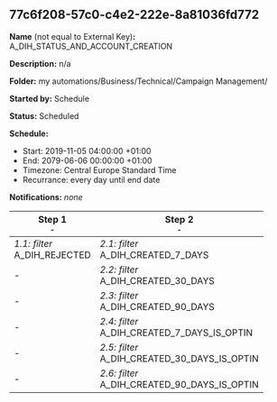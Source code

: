 ## 77c6f208-57c0-c4e2-222e-8a81036fd772

**Name** (not equal to External Key)**:** A_DIH_STATUS_AND_ACCOUNT_CREATION

**Description:** n/a

**Folder:** my automations/Business/Technical/Campaign Management/

**Started by:** Schedule

**Status:** Scheduled

**Schedule:**

* Start: 2019-11-05 04:00:00 +01:00
* End: 2079-06-06 00:00:00 +01:00
* Timezone: Central Europe Standard Time
* Recurrance: every day until end date

**Notifications:** _none_


| Step 1<br>_<small>-</small>_ | Step 2<br>_<small>-</small>_ |
| --- | --- |
| _1.1: filter_<br>A_DIH_REJECTED | _2.1: filter_<br>A_DIH_CREATED_7_DAYS |
| - | _2.2: filter_<br>A_DIH_CREATED_30_DAYS |
| - | _2.3: filter_<br>A_DIH_CREATED_90_DAYS |
| - | _2.4: filter_<br>A_DIH_CREATED_7_DAYS_IS_OPTIN |
| - | _2.5: filter_<br>A_DIH_CREATED_30_DAYS_IS_OPTIN |
| - | _2.6: filter_<br>A_DIH_CREATED_90_DAYS_IS_OPTIN |
